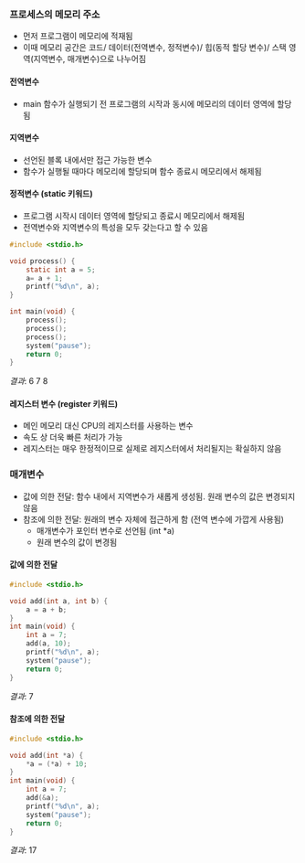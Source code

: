 ### 프로세스의 메모리 주소
- 먼저 프로그램이 메모리에 적재됨
- 이때 메모리 공간은 코드/ 데이터(전역변수, 정적변수)/ 
       힙(동적 할당 변수)/ 스택 영역(지역변수, 매개변수)으로 나누어짐

#### 전역변수
- main 함수가 실행되기 전 프로그램의 시작과 동시에 메모리의 데이터 영역에 할당됨

#### 지역변수
- 선언된 블록 내에서만 접근 가능한 변수
- 함수가 실행될 때마다 메모리에 할당되며 함수 종료시 메모리에서 해제됨

#### 정적변수 (static 키워드)
- 프로그램 시작시 데이터 영역에 할당되고 종료시 메모리에서 해제됨
- 전역변수와 지역변수의 특성을 모두 갖는다고 할 수 있음
```C
#include <stdio.h>

void process() { 
	static int a = 5; 
	a= a + 1; 
	printf("%d\n", a); 
}

int main(void) {
	process(); 
	process(); 
	process();
	system("pause");
	return 0; 
}
```
*결과*:
6 7 8

#### 레지스터 변수 (register 키워드)
- 메인 메모리 대신 CPU의 레지스터를 사용하는 변수
- 속도 상 더욱 빠른 처리가 가능
- 레지스터는 매우 한정적이므로 실제로 레지스터에서 처리될지는 확실하지 않음

### 매개변수
- 값에 의한 전달: 함수 내에서 지역변수가 새롭게 생성됨. 원래 변수의 값은 변경되지 않음
- 참조에 의한 전달: 원래의 변수 자체에 접근하게 함 (전역 변수에 가깝게 사용됨)
  - 매개변수가 포인터 변수로 선언됨 (int *a)
  - 원래 변수의 값이 변경됨

#### 값에 의한 전달
```C
#include <stdio.h>

void add(int a, int b) {
	a = a + b; 
}
int main(void) {
	int a = 7; 
	add(a, 10); 
	printf("%d\n", a);
	system("pause");
	return 0; 
}
```
*결과*: 7

#### 참조에 의한 전달
```C
#include <stdio.h>

void add(int *a) {
	*a = (*a) + 10; 
}
int main(void) {
	int a = 7; 
	add(&a); 
	printf("%d\n", a);
	system("pause");
	return 0; 
}
```
*결과*: 17
